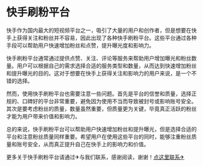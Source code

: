 # 快手刷粉平台

快手作为国内最大的短视频平台之一，吸引了大量的用户和创作者，但是想要在快手上获得关注和粉丝并不容易，因此出现了各种快手刷粉平台。这些平台通过各种手段可以帮助用户快速增加粉丝和点赞，提升曝光度和影响力。

快手刷粉平台通常通过提供点赞、关注、评论等服务来帮助用户增加曝光和粉丝数量。用户可以根据自己的需求选择合适的服务类型和数量，从而达到快速增加粉丝和提升曝光的目的。这对于想要在快手上获得关注和影响力的用户来说，是一个不错的选择。

然而，使用快手刷粉平台也需要注意一些问题。首先是平台的信誉和质量，选择正规的、口碑好的平台非常重要，避免因为使用不当而导致被封号或影响账号安全。其次是要考虑粉丝的质量，数量虽然重要，但质量更为关键，毕竟真正活跃的粉丝才能为用户带来价值和影响力。

总的来说，快手刷粉平台可以帮助用户快速增加粉丝和提升曝光，但是选择合适的平台和注意粉丝质量同样重要。希望用户在使用这些平台的同时，能够注重粉丝质量和账号安全，从而真正提升自己在快手上的影响力和价值。

更多关于快手刷粉平台请通过✈与我们联系，感谢阅读，谢谢！[点这里联系✈](https://sim.k02.cc)